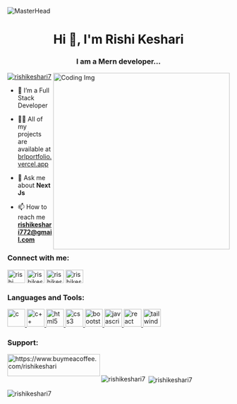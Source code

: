 ![MasterHead](https://mir-s3-cdn-cf.behance.net/project_modules/fs/54b6c068097599.5b50bca476b9b.gif)
<h1 align="center">Hi 👋, I'm Rishi Keshari</h1>
<h3 align="center">I am a Mern developer...</h3>
<img align="right" alt="Coding Img" width="400" src="https://gifdb.com/images/high/animated-man-computer-coding-nae6mec378lsg1i3.gif"/>

<p align="left"> <a href="https://github.com/ryo-ma/github-profile-trophy"><img src="https://github-profile-trophy.vercel.app/?username=rishikeshari7" alt="rishikeshari7" /></a> </p>

- 🌱 I’m a Full Stack Developer

- 👨‍💻 All of my projects are available at [brlportfolio.vercel.app](brlportfolio.vercel.app)

- 💬 Ask me about **Next Js**

- 📫 How to reach me **rishikeshari772@gmail.com**

<h3 align="left">Connect with me:</h3>
<p align="left">
<a href="https://linkedin.com/in/rishi keshari" target="blank"><img align="center" src="https://raw.githubusercontent.com/rahuldkjain/github-profile-readme-generator/master/src/images/icons/Social/linked-in-alt.svg" alt="rishi keshari" height="30" width="40" /></a>
<a href="https://instagram.com/rishikeshari7" target="blank"><img align="center" src="https://raw.githubusercontent.com/rahuldkjain/github-profile-readme-generator/master/src/images/icons/Social/instagram.svg" alt="rishikeshari7" height="30" width="40" /></a>
<a href="https://www.codechef.com/users/rishikeshari" target="blank"><img align="center" src="https://cdn.jsdelivr.net/npm/simple-icons@3.1.0/icons/codechef.svg" alt="rishikeshari" height="30" width="40" /></a>
<a href="https://codeforces.com/profile/rishikeshari7" target="blank"><img align="center" src="https://raw.githubusercontent.com/rahuldkjain/github-profile-readme-generator/master/src/images/icons/Social/codeforces.svg" alt="rishikeshari7" height="30" width="40" /></a>
</p>

<h3 align="left">Languages and Tools:</h3>
<p align="left"> <a href="https://getbootstrap.com" target="_blank" rel="noreferrer"> <img src="https://upload.wikimedia.org/wikipedia/commons/thumb/1/18/C_Programming_Language.svg/1853px-C_Programming_Language.svg.png" alt="c" width="40" height="40"/> </a> <a href="https://www.cprogramming.com/" target="_blank" rel="noreferrer"> <img src="https://cdn3d.iconscout.com/3d/free/thumb/c-plus-plus-5728486-4781250.png" alt="c++" width="40" height="40"/> </a> <a href="https://www.w3schools.com/cpp/" target="_blank" rel="noreferrer"> <img src="https://w7.pngwing.com/pngs/201/90/png-transparent-logo-html-html5.png" alt="html5" width="40" height="40"/> </a> <a href="https://www.w3schools.com/css/" target="_blank" rel="noreferrer"> <img src="https://billing.flourisense.in/wp-content/uploads/2022/11/css3.png" alt="css3" width="40" height="40"/> </a> <a href="https://www.w3.org/html/" target="_blank" rel="noreferrer"> <img src="https://upload.wikimedia.org/wikipedia/commons/thumb/b/b2/Bootstrap_logo.svg/800px-Bootstrap_logo.svg.png" alt="boootstrap" width="40" height="40"/> </a> <a href="https://developer.mozilla.org/en-US/docs/Web/JavaScript" target="_blank" rel="noreferrer"> <img src="https://c0.klipartz.com/pngpicture/845/302/gratis-png-javascript-logo-html-comentario-blog-thumbnail.png" alt="javascript" width="40" height="40"/> </a> <a href="https://reactjs.org/" target="_blank" rel="noreferrer"> <img src="https://w7.pngwing.com/pngs/359/101/png-transparent-aperture-laboratories-science-technology-laboratory-portal-science-blue-text-computer-thumbnail.png" alt="react" width="40" height="40"/> </a> <a href="https://tailwindcss.com/" target="_blank" rel="noreferrer"> <img src="https://www.vectorlogo.zone/logos/tailwindcss/tailwindcss-icon.svg" alt="tailwind" width="40" height="40"/> </a> </p>

<h3 align="left">Support:</h3>
<p><a href="https://www.buymeacoffee.com/https://www.buymeacoffee.com/rishikeshari"> <img align="left" src="https://cdn.buymeacoffee.com/buttons/v2/default-yellow.png" height="50" width="210" alt="https://www.buymeacoffee.com/rishikeshari" /></a></p><br><br>

<p><img align="left" src="https://github-readme-stats.vercel.app/api/top-langs?username=rishikeshari7&show_icons=true&locale=en&layout=compact" alt="rishikeshari7" /></p>

<p>&nbsp;<img align="center" src="https://github-readme-stats.vercel.app/api?username=rishikeshari7&show_icons=true&locale=en" alt="rishikeshari7" /></p>

<p><img align="center" src="https://github-readme-streak-stats.herokuapp.com/?user=rishikeshari7&" alt="rishikeshari7" /></p>
